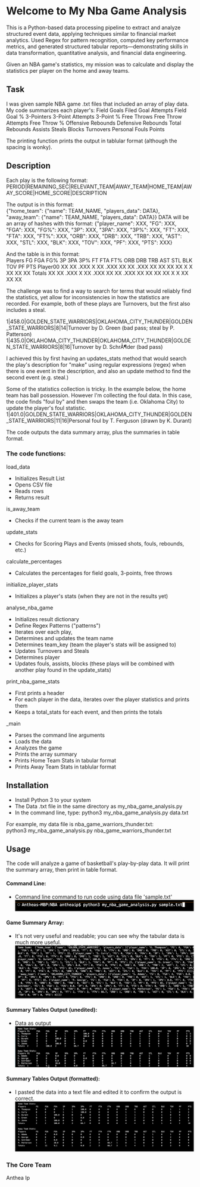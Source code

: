 # Welcome to My Nba Game Analysis
This is a Python-based data processing pipeline to extract and analyze structured event data, applying techniques similar to financial market analytics. Used Regex for pattern recognition, computed key performance metrics, and generated structured tabular reports—demonstrating skills in data transformation, quantitative analysis, and financial data engineering.

Given an NBA game's statistics, my mission was to calculate and display the statistics per player on the home and away teams.

## Task
I was given sample NBA game .txt files that included an array of play data. My code summarizes each player's:
Field Goals
Filed Goal Attempts
Field Goal %
3-Pointers
3-Point Attempts
3-Point %
Free Throws
Free Throw Attempts
Free Throw %
Offensive Rebounds
Defensive Rebounds
Total Rebounds
Assists
Steals
Blocks
Turnovers
Personal Fouls
Points

The printing function prints the output in tablular format (although the spacing is wonky).

## Description
Each play is the following format:</br>
PERIOD|REMAINING_SEC|RELEVANT_TEAM|AWAY_TEAM|HOME_TEAM|AWAY_SCORE|HOME_SCORE|DESCRIPTION

The output is in this format:</br>
{"home_team": {"name": TEAM_NAME, "players_data": DATA}, "away_team": {"name": TEAM_NAME, "players_data": DATA}}
DATA will be an array of hashes with this format:
{"player_name": XXX, "FG": XXX, "FGA": XXX, "FG%": XXX, "3P": XXX, "3PA": XXX, "3P%": XXX, "FT": XXX, "FTA": XXX, "FT%": XXX, "ORB": XXX, "DRB": XXX, "TRB": XXX, "AST": XXX, "STL": XXX, "BLK": XXX, "TOV": XXX, "PF": XXX, "PTS": XXX}

And the table is in this format:</br>
Players	    FG	FGA	FG%	    3P	3PA	3P%	    FT	FTA	FT%	    ORB	DRB	TRB	AST	STL	BLK	TOV	PF	PTS
Player00	XX	XX	.XXX	X	XX	.XXX	XX	XX	.XXX	XX	XX	XX	XX	X	X	XX	XX	XX
Totals	    XX	XX	.XXX	X	XX	.XXX	XX	XX	.XXX	XX	XX	XX	XX	X	X	XX	XX	XX

The challenge was to find a way to search for terms that would reliably find the statistics, yet allow for inconsistencies in how the statistics are recorded. For example, both of these plays are Turnovers, but the first also includes a steal.

1|458.0|GOLDEN_STATE_WARRIORS|OKLAHOMA_CITY_THUNDER|GOLDEN_STATE_WARRIORS|8|14|Turnover by D. Green (bad pass; steal by P. Patterson)
1|435.0|OKLAHOMA_CITY_THUNDER|OKLAHOMA_CITY_THUNDER|GOLDEN_STATE_WARRIORS|8|16|Turnover by D. SchrÃ¶der (bad pass)

I achieved this by first having an updates_stats method that would search the play's description for "make" using regular expressions (regex) when there is one event in the description, and also an update method to find the second event (e.g. steal.)

Some of the statistics collection is tricky. In the example below, the home team has ball possession. However I'm collecting the foul data. In this case, the code finds "foul by" and then swaps the team (i.e. Oklahoma City) to update the player's foul statistic.
1|401.0|GOLDEN_STATE_WARRIORS|OKLAHOMA_CITY_THUNDER|GOLDEN_STATE_WARRIORS|11|16|Personal foul by T. Ferguson (drawn by K. Durant)

The code outputs the data summary array, plus the summaries in table format.


### The code functions:
load_data</br>
* Initializes Result List
* Opens CSV file
* Reads rows
* Returns result

is_away_team</br>
* Checks if the current team is the away team

update_stats</br>
* Checks for Scoring Plays and Events (missed shots, fouls, rebounds, etc.)

calculate_percentages</br>
* Calculates the percentages for field goals, 3-points, free throws

initialize_player_stats</br>
* Initializes a player's stats (when they are not in the results yet)

analyse_nba_game</br>
* Initializes result dictionary
* Define Regex Patterns ("patterns")
* Iterates over each play, 
* Determines and updates the team name
* Determines team_key (team the player's stats will be assigned to)
* Updates Turnovers and Steals
* Determines player
* Updates fouls, assists, blocks (these plays will be combined with another play found in the update_stats)

print_nba_game_stats</br>
* First prints a header
* For each player in the data, iterates over the player statistics and prints them
* Keeps a total_stats for each event, and then prints the totals

_main</br>
* Parses the command line arguments
* Loads the data
* Analyzes the game
* Prints the array summary
* Prints Home Team Stats in tabular format
* Prints Away Team Stats in tablular format


## Installation
* Install Python 3 to your system
* The Data .txt file in the same directory as my_nba_game_analysis.py
* In the command line, type: python3 my_nba_game_analysis.py data.txt

For example, my data file is nba_game_warriors_thunder.txt:</br>
python3 my_nba_game_analysis.py nba_game_warriors_thunder.txt


## Usage
The code will analyze a game of basketball's play-by-play data.
It will print the summary array, then print in table format.

#### Command Line: </br>
* Command line command to run code using data file 'sample.txt'
![Command line](./ScreenCaps/CommandLine_Start.png)

#### Game Summary Array: </br>
* It's not very useful and readable; you can see why the tabular data is much more useful.
![Game Summary Array](./ScreenCaps/Game_Summ_Array.png)

#### Summary Tables Output (unedited): </br>
* Data as output
![Game Summary Array](./ScreenCaps/Tables_unformatted.png)

#### Summary Tables Output (formatted): </br>
* I pasted the data into a text file and edited it to confirm the output is correct.
![Game Summary Array](./ScreenCaps/Table_data_formatted.png)



### The Core Team
Anthea Ip